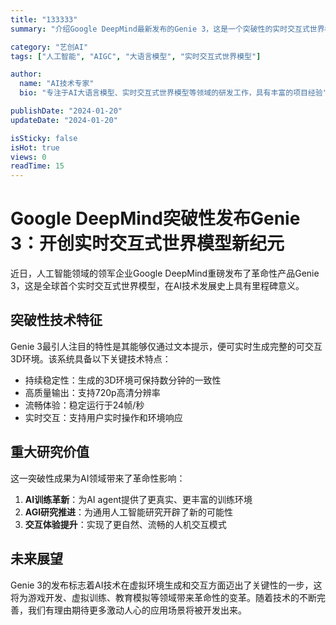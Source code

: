 ```yaml
---
title: "133333"
summary: "介绍Google DeepMind最新发布的Genie 3，这是一个突破性的实时交互式世界模型，为AI技术发展带来了革命性影响。"

category: "艺创AI"
tags: ["人工智能", "AIGC", "大语言模型", "实时交互式世界模型"]

author:
  name: "AI技术专家"
  bio: "专注于AI大语言模型、实时交互式世界模型等领域的研发工作，具有丰富的项目经验"

publishDate: "2024-01-20"
updateDate: "2024-01-20"

isSticky: false
isHot: true
views: 0
readTime: 15
---
```


# Google DeepMind突破性发布Genie 3：开创实时交互式世界模型新纪元

近日，人工智能领域的领军企业Google DeepMind重磅发布了革命性产品Genie 3，这是全球首个实时交互式世界模型，在AI技术发展史上具有里程碑意义。

## 突破性技术特征

Genie 3最引人注目的特性是其能够仅通过文本提示，便可实时生成完整的可交互3D环境。该系统具备以下关键技术特点：

- 持续稳定性：生成的3D环境可保持数分钟的一致性
- 高质量输出：支持720p高清分辨率
- 流畅体验：稳定运行于24帧/秒
- 实时交互：支持用户实时操作和环境响应

## 重大研究价值

这一突破性成果为AI领域带来了革命性影响：

1. **AI训练革新**：为AI agent提供了更真实、更丰富的训练环境
2. **AGI研究推进**：为通用人工智能研究开辟了新的可能性
3. **交互体验提升**：实现了更自然、流畅的人机交互模式

## 未来展望

Genie 3的发布标志着AI技术在虚拟环境生成和交互方面迈出了关键性的一步，这将为游戏开发、虚拟训练、教育模拟等领域带来革命性的变革。随着技术的不断完善，我们有理由期待更多激动人心的应用场景将被开发出来。

